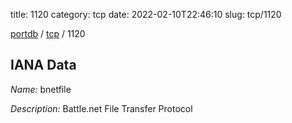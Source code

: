 title: 1120
category: tcp
date: 2022-02-10T22:46:10
slug: tcp/1120

[portdb](/) / [tcp](/category/tcp.html) / 1120


## IANA Data

_Name:_ bnetfile

_Description:_ Battle.net File Transfer Protocol

